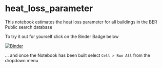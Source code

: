 # heat_loss_parameter
This notebook estimates the heat loss parameter for all buildings in the BER Public search database

To try it out for yourself click on the Binder Badge below

[![Binder](https://mybinder.org/badge_logo.svg)](https://mybinder.org/v2/gh/codema-dev/heat_loss_parameter/HEAD?filepath=notebooks%2F%20calculate_heat_loss_parameter_for_berpublicsearch.ipynb)

... and once the Notebook has been built select `Cell > Run All` from the dropdown menu
